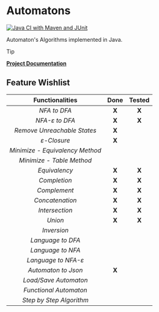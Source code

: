 # Automatons
[![Java CI with Maven and JUnit](https://github.com/Lcs002/Automatons/actions/workflows/maven.yml/badge.svg?branch=master)](https://github.com/Lcs002/Automatons/actions/workflows/maven.yml)

Automaton's Algorithms implemented in Java.

> [!TIP]
> **[Project Documentation](https://lcs002.github.io/Automatons/)**
## Feature Wishlist

|       **Functionalities**       | **Done** | **Tested** |
|:-------------------------------:|:--------:|:----------:|
|          _NFA to DFA_           |  **X**   |   **X**    |
|         _NFA-ε to DFA_          |  **X**   |   **X**    |
|   _Remove Unreachable States_   |  **X**   |            |
|           _ε-Closure_           |  **X**   |            |
| _Minimize - Equivalency Method_ |          |            |
|    _Minimize - Table Method_    |          |            |
|          _Equivalency_          |  **X**   |   **X**    |
|          _Completion_           |  **X**   |   **X**    |
|          _Complement_           |  **X**   |   **X**    |
|         _Concatenation_         |  **X**   |   **X**    |
|         _Intersection_          |  **X**   |   **X**    |
|             _Union_             |  **X**   |   **X**    |
|           _Inversion_           |          |            |
|        _Language to DFA_        |          |            |
|        _Language to NFA_        |          |            |
|       _Language to NFA-ε_       |          |            |
|       _Automaton to Json_       |  **X**   |            |
|      _Load/Save Automaton_      |          |            |
|     _Functional Automaton_      |          |            |
|    _Step by Step Algorithm_     |          |            |

